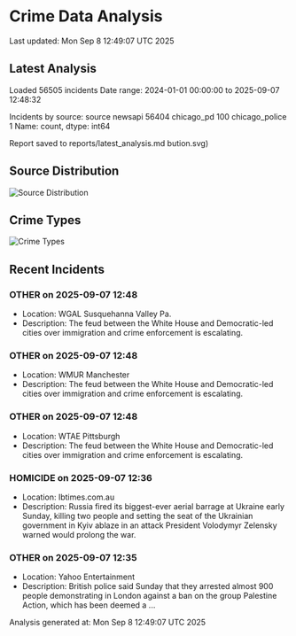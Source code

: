 # Crime Data Analysis
Last updated: Mon Sep  8 12:49:07 UTC 2025

## Latest Analysis

Loaded 56505 incidents
Date range: 2024-01-01 00:00:00 to 2025-09-07 12:48:32

Incidents by source:
source
newsapi           56404
chicago_pd          100
chicago_police        1
Name: count, dtype: int64

Report saved to reports/latest_analysis.md
bution.svg)

## Source Distribution
![Source Distribution](images/source_distribution.svg)

## Crime Types
![Crime Types](images/crime_types.svg)

## Recent Incidents

### OTHER on 2025-09-07 12:48
- Location: WGAL Susquehanna Valley Pa.
- Description: The feud between the White House and Democratic-led cities over immigration and crime enforcement is escalating.


### OTHER on 2025-09-07 12:48
- Location: WMUR Manchester
- Description: The feud between the White House and Democratic-led cities over immigration and crime enforcement is escalating.


### OTHER on 2025-09-07 12:48
- Location: WTAE Pittsburgh
- Description: The feud between the White House and Democratic-led cities over immigration and crime enforcement is escalating.


### HOMICIDE on 2025-09-07 12:36
- Location: Ibtimes.com.au
- Description: Russia fired its biggest-ever aerial barrage at Ukraine early Sunday, killing two people and setting the seat of the Ukrainian government in Kyiv ablaze in an attack President Volodymyr Zelensky warned would prolong the war.


### OTHER on 2025-09-07 12:35
- Location: Yahoo Entertainment
- Description: British police said Sunday that they arrested almost 900 people demonstrating in London against a ban on the group Palestine Action, which has been deemed a ...

Analysis generated at: Mon Sep  8 12:49:07 UTC 2025
